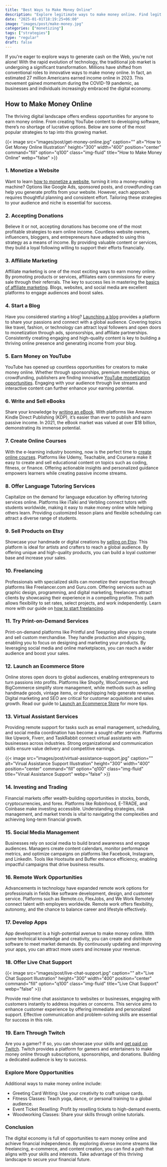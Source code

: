 ```yaml
---
title: "Best Ways to Make Money Online"
description: "Explore legitimate ways to make money online. Find legit ways to earn cash on the internet today."
date: "2025-01-01T18:19:25+06:00"
image: "images/post/make-money.jpg"
categories: ["monetizing"]
tags: ["strategies"]
type: "regular"
draft: false
---
```


If you're eager to explore ways to generate cash on the Web, you're not alone! With the rapid evolution of technology, the traditional job market is undergoing a significant transformation. Millions have shifted from conventional roles to innovative ways to make money online. In fact, an estimated 27 million Americans earned income online in 2023. This movement gained momentum during the COVID-19 pandemic, as businesses and individuals increasingly embraced the digital economy.

## How to Make Money Online

The thriving digital landscape offers endless opportunities for anyone to earn money online. From creating YouTube content to developing software, there’s no shortage of lucrative options. Below are some of the most popular strategies to tap into this growing market.

{{< image src="images/post/get-money-online.jpg" caption="" alt="How to Get Money Online Illustration" height="300" width="400" position="center" command="fill" option="q100" class="img-fluid" title="How to Make Money Online" webp="false" >}}

### 1. Monetize a Website

Want to learn [how to monetize a website](/blog/how-to-monetize-a-website), turning it into a money-making machine? Options like Google Ads, sponsored posts, and crowdfunding can help you generate profits from your website. However, each approach requires thoughtful planning and consistent effort. Tailoring these strategies to your audience and niche is essential for success.

### 2. Accepting Donations

Believe it or not, accepting donations has become one of the most profitable strategies to earn online income. Countless website owners, influencers, bloggers, and entrepreneurs have adapted to using this strategy as a means of income. By providing valuable content or services, they build a loyal following willing to support their efforts financially.

### 3. Affiliate Marketing

Affiliate marketing is one of the most exciting ways to earn money online. By promoting products or services, affiliates earn commissions for every sale through their referrals. The key to success lies in mastering the [basics of affiliate marketing](/blog/affiliate-marketing-fundamentals). Blogs, websites, and social media are excellent platforms to engage audiences and boost sales.

### 4. Start a Blog

Have you considered starting a blog? [Launching a blog](/blog/how-to-make-a-blog) provides a platform to share your passions and connect with a global audience. Covering topics like travel, fashion, or technology can attract loyal followers and open doors to monetization through ads, sponsorships, and affiliate partnerships. Consistently creating engaging and high-quality content is key to building a thriving online presence and generating income from your blog.

### 5. Earn Money on YouTube

YouTube has opened up countless opportunities for creators to make money online. Whether through sponsorships, premium memberships, or crowdfunding, publishers are finding innovative [YouTube monetization opportunities](/blog/make-money-on-youtube). Engaging with your audience through live streams and interactive content can further enhance your earning potential.

### 6. Write and Sell eBooks

Share your knowledge by [writing an eBook](/blog/how-to-write-an-ebook). With platforms like Amazon Kindle Direct Publishing (KDP), it’s easier than ever to publish and earn passive income. In 2021, the eBook market was valued at over $18 billion, demonstrating its immense potential.

### 7. Create Online Courses

With the e-learning industry booming, now is the perfect time to [create online courses](/blog/how-to-create-online-courses). Platforms like Udemy, Teachable, and Coursera make it easy to create and sell educational content on topics such as coding, fitness, or finance. Offering actionable insights and personalized guidance empowers learners while creating passive income streams.

### 8. Offer Language Tutoring Services

Capitalize on the demand for language education by offering tutoring services online. Platforms like iTalki and Verbling connect tutors with students worldwide, making it easy to make money online while helping others learn. Providing customized lesson plans and flexible scheduling can attract a diverse range of students.

### 9. Sell Products on Etsy

Showcase your handmade or digital creations by [selling on Etsy](/blog/sell-products-on-etsy). This platform is ideal for artists and crafters to reach a global audience. By offering unique and high-quality products, you can build a loyal customer base and increase your sales.

### 10. Freelancing

Professionals with specialized skills can monetize their expertise through platforms like Freelancer.com and Guru.com. Offering services such as graphic design, programming, and digital marketing, freelancers attract clients by showcasing their experience in a compelling profile. This path allows flexibility to set rates, select projects, and work independently. Learn more with our guide on [how to start freelancing](/blog/how-to-start-freelancing).

### 11. Try Print-on-Demand Services

Print-on-demand platforms like Printful and Teespring allow you to create and sell custom merchandise. They handle production and shipping, enabling you to focus on designing and marketing your products. By leveraging social media and online marketplaces, you can reach a wider audience and boost your sales.

### 12. Launch an Ecommerce Store

Online stores open doors to global audiences, enabling entrepreneurs to turn passions into profits. Platforms like Shopify, WooCommerce, and BigCommerce simplify store management, while methods such as selling handmade goods, vintage items, or dropshipping help generate revenue. Digital marketing and SEO are critical for customer acquisition and sales growth. Read our guide to [Launch an Ecommerce Store](/blog/launch-an-ecommerce-store) for more tips.

### 13. Virtual Assistant Services

Providing remote support for tasks such as email management, scheduling, and social media coordination has become a sought-after service. Platforms like Upwork, Fiverr, and TaskRabbit connect virtual assistants with businesses across industries. Strong organizational and communication skills ensure value delivery and competitive earnings.

{{< image src="images/post/virtual-assistance-support.jpg" caption="" alt="Virual Assistance Support Illustration" height="300" width="400" position="center" command="fill" option="q100" class="img-fluid" title="Virual Assistance Support" webp="false" >}}

### 14. Investing and Trading

Financial markets offer wealth-building opportunities in stocks, bonds, cryptocurrencies, and forex. Platforms like Robinhood, E-TRADE, and Coinbase make investing accessible. Understanding strategies, risk management, and market trends is vital to navigating the complexities and achieving long-term financial growth.

### 15. Social Media Management

Businesses rely on social media to build brand awareness and engage audiences. Managers create content calendars, monitor performance metrics, and optimize campaigns on platforms like Facebook, Instagram, and LinkedIn. Tools like Hootsuite and Buffer enhance efficiency, enabling impactful campaigns that drive business results.

### 16. Remote Work Opportunities

Advancements in technology have expanded remote work options for professionals in fields like software development, design, and customer service. Platforms such as Remote.co, FlexJobs, and We Work Remotely connect talent with employers worldwide. Remote work offers flexibility, autonomy, and the chance to balance career and lifestyle effectively.

### 17. Develop Apps

App development is a high-potential avenue to make money online. With some technical knowledge and creativity, you can create and distribute software to meet market demands. By continuously updating and improving your apps, you can attract more users and increase your revenue.

### 18. Offer Live Chat Support

{{< image src="images/post/live-chat-support.jpg" caption="" alt="Live Chat Support Illustration" height="300" width="400" position="center" command="fill" option="q100" class="img-fluid" title="Live Chat Support" webp="false" >}}

Provide real-time chat assistance to websites or businesses, engaging with customers instantly to address inquiries or concerns. This service aims to enhance customer experience by offering immediate and personalized support. Effective communication and problem-solving skills are essential for success in this role.

### 19. Earn Through Twitch

Are you a gamer? If so, you can showcase your skills and [get paid on Twitch](/blog/get-paid-on-twitch). Twitch provides a platform for gamers and entertainers to make money online through subscriptions, sponsorships, and donations. Building a dedicated audience is key to success.

### Explore More Opportunities

Additional ways to make money online include:

- Greeting Card Writing: Use your creativity to craft unique cards.
- Fitness Classes: Teach yoga, dance, or personal training to a global audience.
- Event Ticket Reselling: Profit by reselling tickets to high-demand events.
- Woodworking Classes: Share your skills through online tutorials.

### Conclusion

The digital economy is full of opportunities to earn money online and achieve financial independence. By exploring diverse income streams like freelancing, e-commerce, and content creation, you can find a path that aligns with your skills and interests. Take advantage of this thriving landscape to secure your financial future.
